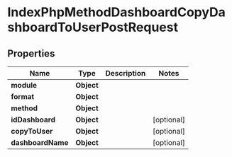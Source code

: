 

# IndexPhpMethodDashboardCopyDashboardToUserPostRequest


## Properties

| Name | Type | Description | Notes |
|------------ | ------------- | ------------- | -------------|
|**module** | **Object** |  |  |
|**format** | **Object** |  |  |
|**method** | **Object** |  |  |
|**idDashboard** | **Object** |  |  [optional] |
|**copyToUser** | **Object** |  |  [optional] |
|**dashboardName** | **Object** |  |  [optional] |



